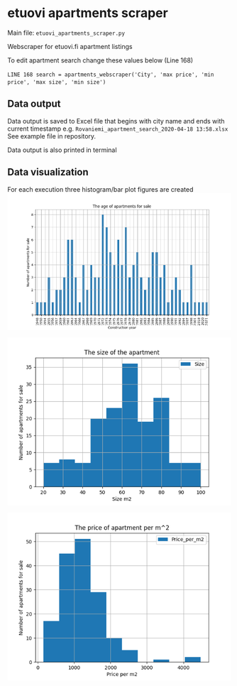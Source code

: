 etuovi apartments scraper
================================

Main file: ``etuovi_apartments_scraper.py``

Webscraper for etuovi.fi apartment listings

To edit apartment search change these values below (Line 168)

``LINE 168 search = apartments_webscraper('City', 'max price', 'min price', 'max size', 'min size')`` 

Data output
------------

Data output is saved to Excel file that begins with city name and ends with current timestamp
e.g. ``Rovaniemi_apartment_search_2020-04-18 13:58.xlsx`` See example file in repository.

Data output is also printed in terminal

Data visualization
------------

For each execution three histogram/bar plot figures are created  
![Alt text](/doc/Figure_1.png?raw=true "Data visualization1")

![Alt text](/doc/Figure_2.png?raw=true "Data visualization2")

![Alt text](/doc/Figure_3.png?raw=true "Data visualization3")
